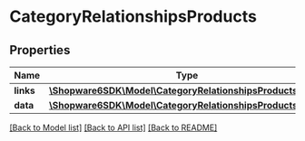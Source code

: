 # CategoryRelationshipsProducts

## Properties
Name | Type | Description | Notes
------------ | ------------- | ------------- | -------------
**links** | [**\Shopware6SDK\Model\CategoryRelationshipsProductsLinks**](CategoryRelationshipsProductsLinks.md) |  | [optional] 
**data** | [**\Shopware6SDK\Model\CategoryRelationshipsProductsData[]**](CategoryRelationshipsProductsData.md) |  | [optional] 

[[Back to Model list]](../../README.md#documentation-for-models) [[Back to API list]](../../README.md#documentation-for-api-endpoints) [[Back to README]](../../README.md)

